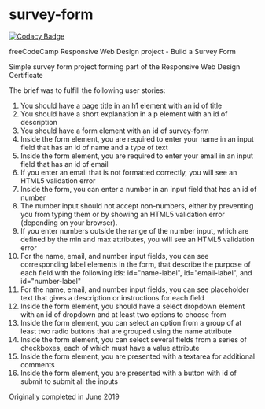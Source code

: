 # survey-form

[![Codacy Badge](https://app.codacy.com/project/badge/Grade/9eb217c3deaf4656bda7ad39f06aa4e5)](https://www.codacy.com/gh/tupelobound/survey-form/dashboard?utm_source=github.com&amp;utm_medium=referral&amp;utm_content=tupelobound/survey-form&amp;utm_campaign=Badge_Grade)

freeCodeCamp Responsive Web Design project - Build a Survey Form

Simple survey form project forming part of the Responsive Web Design Certificate

The brief was to fulfill the following user stories:

1.  You should have a page title in an h1 element with an id of title
2.  You should have a short explanation in a p element with an id of description
3.  You should have a form element with an id of survey-form
4.  Inside the form element, you are required to enter your name in an input field that has an id of name and a type of text
5.  Inside the form element, you are required to enter your email in an input field that has an id of email
6.  If you enter an email that is not formatted correctly, you will see an HTML5 validation error
7.  Inside the form, you can enter a number in an input field that has an id of number
8.  The number input should not accept non-numbers, either by preventing you from typing them or by showing an HTML5 validation error (depending on your browser).
9.  If you enter numbers outside the range of the number input, which are defined by the min and max attributes, you will see an HTML5 validation error
10.  For the name, email, and number input fields, you can see corresponding label elements in the form, that describe the purpose of each field with the following ids: id="name-label", id="email-label", and id="number-label"
11.  For the name, email, and number input fields, you can see placeholder text that gives a description or instructions for each field
12.  Inside the form element, you should have a select dropdown element with an id of dropdown and at least two options to choose from
13.  Inside the form element, you can select an option from a group of at least two radio buttons that are grouped using the name attribute
14.  Inside the form element, you can select several fields from a series of checkboxes, each of which must have a value attribute
15.  Inside the form element, you are presented with a textarea for additional comments
16.  Inside the form element, you are presented with a button with id of submit to submit all the inputs

Originally completed in June 2019

